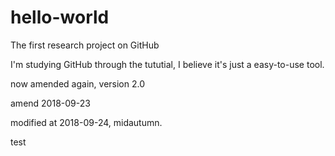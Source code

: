 # hello-world
The first research project on GitHub

I'm studying GitHub through the tututial, I believe it's just a easy-to-use tool.

now amended again, version 2.0

amend 2018-09-23

modified at 2018-09-24, midautumn.

test
